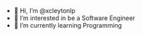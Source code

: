 - 👋 Hi, I’m @xcleytonlp
- 👀 I’m interested in be a Software Engineer
- 🌱 I’m currently learning Programming
  



